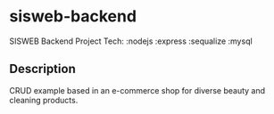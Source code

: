 # sisweb-backend

SISWEB Backend Project
Tech: :nodejs :express :sequalize :mysql

## Description

CRUD example based in an e-commerce shop for diverse beauty and cleaning products.